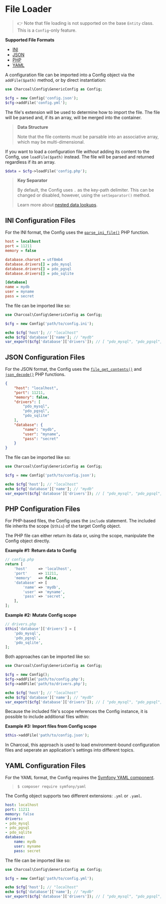 # File Loader

> 👉 Note that file loading is not supported on the base `Entity` class. This is a `Config`-only feature.

**Supported File Formats**

-   [INI](#ini-configuration-files)
-   [JSON](#json-configuration-files)
-   [PHP](#php-configuration-files)
-   [YAML](#yaml-configuration-files)

A configuration file can be imported into a Config object via the `addFile($path)` method, or by direct instantiation:

```php
use Charcoal\Config\GenericConfig as Config;

$cfg = new Config('config.json');
$cfg->addFile('config.yml');
```

The file's extension will be used to determine how to import the file.
The file will be parsed and, if its an array, will be merged into the container.

> **Data Structure**
> 
> Note that the file contents must be parsable into an associative array, which may be multi-dimensional.

If you want to load a configuration file _without_ adding its content to the Config, use `loadFile($path)` instead.
The file will be parsed and returned regardless if its an array.

```php
$data = $cfg->loadFile('config.php');
```

> **Key Separator**
> 
> By default, the Config uses `.` as the key-path delimiter. This can be changed or disabled, however, using the `setSeparator()` method.  
> 
> Learn more about [nested data lookups](docs/nested-lookup).

## INI Configuration Files

For the INI format, the Config uses the [`parse_ini_file()`](https://php.net/parse_ini_file) PHP function.

```ini
host = localhost
port = 11211
memory = false

database.charset = utf8mb4
database.drivers[] = pdo_mysql
database.drivers[] = pdo_pgsql
database.drivers[] = pdo_sqlite

[database]
name = mydb
user = myname
pass = secret
```

The file can be imported like so:

```php
use Charcoal\Config\GenericConfig as Config;

$cfg = new Config('path/to/config.ini');

echo $cfg['host']; // "localhost"
echo $cfg['database']['name']; // "mydb"
var_export($cfg['database']['drivers']); // [ "pdo_mysql", "pdo_pgsql", "pdo_sqlite" ]
```

## JSON Configuration Files

For the JSON format, the Config uses the [`file_get_contents()`](https://php.net/file_get_contents) and [`json_decode()`](https://php.net/json_decode) PHP functions.

```json
{
    "host": "localhost",
    "port": 11211,
    "memory": false,
    "drivers": [
        "pdo_mysql",
        "pdo_pgsql",
        "pdo_sqlite"
    ],
    "database": {
        "name": "mydb",
        "user": "myname",
        "pass": "secret"
    }
}
```

The file can be imported like so:

```php
use Charcoal\Config\GenericConfig as Config;

$cfg = new Config('path/to/config.json');

echo $cfg['host']; // "localhost"
echo $cfg['database']['name']; // "mydb"
var_export($cfg['database']['drivers']); // [ "pdo_mysql", "pdo_pgsql", "pdo_sqlite" ]
```

## PHP Configuration Files

For PHP-based files, the Config uses the `include` statement. The included file inherits the scope (`$this`) of the target Config object.

The PHP file can either return its data or, using the scope, manipulate the Config object directly.

**Example #1: Return data to Config**

```php
// config.php
return [
    'host'     => 'localhost',
    'port'     => 11211,
    'memory'   => false,
    'database' => [
        'name' => 'mydb',
        'user' => 'myname',
        'pass' => 'secret',
    ],
];
```

**Example #2: Mutate Config scope**

```php
// drivers.php
$this['database']['drivers'] = [
    'pdo_mysql',
    'pdo_pgsql',
    'pdo_sqlite',
];
```

Both approaches can be imported like so:

```php
use Charcoal\Config\GenericConfig as Config;

$cfg = new Config();
$cfg->addFile('path/to/config.php');
$cfg->addFile('path/to/drivers.php');

echo $cfg['host']; // "localhost"
echo $cfg['database']['name']; // "mydb"
var_export($cfg['database']['drivers']); // [ "pdo_mysql", "pdo_pgsql", "pdo_sqlite" ]
```

Because the included file's scope references the Config instance, it is possible to include additional files within:

**Example #3: Import files from Config scope**

```php
$this->addFile('path/to/config.json');
```

In Charcoal, this approach is used to load environment-bound configuration files and seperate an application's settings into different topics.

## YAML Configuration Files

For the YAML format, the Config requires the [Symfony YAML component][symfony/yaml].

> ```shell
> $ composer require symfony/yaml
> ```

The Config object supports two different extensions: `.yml` or `.yaml`.

```yaml
host: localhost
port: 11211
memory: false
drivers:
- pdo_mysql
- pdo_pgsql
- pdo_sqlite
database:
    name: mydb
    user: myname
    pass: secret
```

The file can be imported like so:

```php
use Charcoal\Config\GenericConfig as Config;

$cfg = new Config('path/to/config.yml');

echo $cfg['host']; // "localhost"
echo $cfg['database']['name']; // "mydb"
var_export($cfg['database']['drivers']); // [ "pdo_mysql", "pdo_pgsql", "pdo_sqlite" ]
```

[symfony/yaml]: https://packagist.org/packages/symfony/yaml
